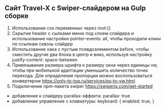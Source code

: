 ## Сайт Travel-X с Swiper-слайдером на Gulp сборке

1. Использование css переменных через root:{}
2. Скрытие header с сылками меню под слоем слайдера и использование настройки pointer-events: all, чтобы проходили клики по ссылкам сквозь слайдер
3. Использование хака с пустым псевдоэлементом before, чтобы сместить другие два блока в центр и вниз, используя настройку justify-content: space-between
4. Привязывание размера шрифта к размеру окна через единицы vw, чтобы при мобильной адаптации уменьшить количество точек перехода. Для определения пропорции можно воспользоваться конвертером https://only-to-top.ru/services/px-to-vw.html
5. Подключение npm-пакета swiper https://swiperjs.com/get-started

-   добавление к слайдеру parallax-эффекта:
    parallax: true
-   добавление управление с клавиатуры:
    keyboard: {
    enabled: true,
    }
